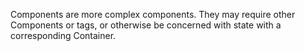 Components are more complex components. They may require other Components or tags, or otherwise be concerned with state with a corresponding Container.